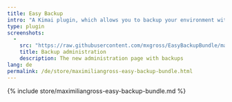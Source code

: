 ```yaml
---
title: Easy Backup
intro: "A Kimai plugin, which allows you to backup your environment with a single click."
type: plugin
screenshots:
  - 
    src: "https://raw.githubusercontent.com/mxgross/EasyBackupBundle/master/screenshot.jpg"
    title: Backup administration
    description: The new administration page with backups 
lang: de
permalink: /de/store/maximiliangross-easy-backup-bundle.html
---
```


{% include store/maximiliangross-easy-backup-bundle.md %}
